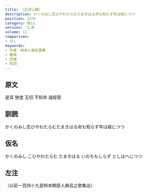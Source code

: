 ```yaml
---
title: （正述心緒）
description: かくのみし恋ひやわたらむたまきはる命も知らず年は経につつ
position: 2374
category: 巻11
version: '1.0'
volume: 11
comparison:
- なし
keywords:
- 作者：柿本人麻呂歌集
- 略体
- 恋情
- 枕詞
---
```


## 原文

是耳 戀度 玉切 不知命 歳經管

## 訓読

かくのみし恋ひやわたらむたまきはる命も知らず年は経につつ

## 仮名

かくのみし こひやわたらむ たまきはる いのちもしらず としはへにつつ

## 左注

（以前一百四十九首柿本朝臣人麻呂之歌集出）
